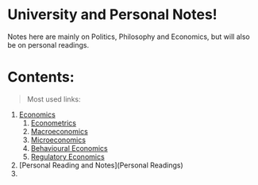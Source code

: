 # University and Personal Notes!
Notes here are mainly on Politics, Philosophy and Economics, but will also be on personal readings.
# Contents:
>Most used links:
1. [Economics](Economics/)
	1. [Econometrics](Economics/Econometrics%20and%20Statistics/Econometrics)
	2. [Macroeconomics](Economics/Macroeconomics)
	3. [Microeconomics](Economics/Microeconomics)
	4. [Behavioural Economics](Economics/Behavioural%20Economics)
	5. [Regulatory Economics](Economics/Public%20Enterprise%20and%20Reg)
2. [Personal Reading and Notes](Personal Readings)
3. 